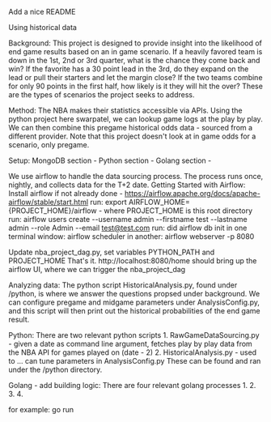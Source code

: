 Add a nice README 

Using historical data

Background:
This project is designed to provide insight into the likelihood of end game results based on an in game scenario. If a heavily favored team is down in the 1st, 2nd or 3rd quarter, what is the chance they come back and win? If the favorite has a 30 point lead in the 3rd, do they expand on the lead or pull their starters and let the margin close? If the two teams combine for only 90 points in the first half, how likely is it they will hit the over? These are the types of scenarios the project seeks to address.

Method: 
The NBA makes their statistics accessible via APIs. Using the python project here swarpatel, we can lookup game logs at the play by play. We can then combine this pregame historical odds data - sourced from a different provider. Note that this project doesn't look at in game odds for a scenario, only pregame.

Setup:
MongoDB section - 
Python section - 
Golang section - 


We use airflow to handle the data sourcing process. The process runs once, nightly, and collects data for the T+2 date.
Getting Started with Airflow: 
Install airflow if not already done - https://airflow.apache.org/docs/apache-airflow/stable/start.html
run: export AIRFLOW_HOME={PROJECT_HOME}/airflow - where PROJECT_HOME is this root directory
run: airflow users create --username admin --firstname test --lastname admin --role Admin --email test@test.com
run: did airflow db init 
in one terminal window: airflow scheduler 
in another: airflow webserver -p 8080

Update nba_project_dag.py, set variables PYTHON_PATH and PROJECT_HOME
That's it. http://localhost:8080/home should bring up the airflow UI, where we can trigger the nba_project_dag 

Analyzing data: 
The python script HistoricalAnalysis.py, found under /python, is where we answer the questions propsed under background. We can configure pregame and midgame parameters under AnalysisConfig.py, and this script will then print out the historical probabilities of the end game result. 


Python:
There are two relevant python scripts
    1. RawGameDataSourcing.py - given a date as command line argument, fetches play by play data from the NBA API for games played on (date - 2)
    2. HistoricalAnalysis.py - used to ... can tune parameters in AnalysisConfig.py 
These can be found and ran under the /python directory.  

Golang - add building logic:
There are four relevant golang processes
1.
2.
3.
4.

for example: go run 
 


